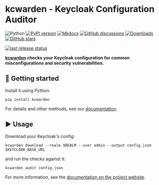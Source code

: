 # kcwarden - Keycloak Configuration Auditor

![Python](https://img.shields.io/pypi/pyversions/kcwarden.svg)
[![PyPI version](https://img.shields.io/pypi/v/kcwarden.svg)](https://pypi.python.org/pypi/kcwarden)
[![Mkdocs](https://img.shields.io/badge/doc-mkdocs-845ed7.svg)](https://iteratec.github.io/kcwarden)
[![GitHub discussions](https://img.shields.io/badge/discuss-online-845ef7)](https://github.com/iteratec/kcwarden/discussions)
[![Downloads](https://pepy.tech/badge/kcwarden)](https://pepy.tech/project/kcwarden)
[![GitHub stars](https://img.shields.io/github/stars/iteratec/kcwarden?style=flat)](https://github.com/iteratec/kcwarden/stargazers)

[![last release status](https://github.com/iteratec/kcwarden/actions/workflows/publish.yaml/badge.svg)](https://github.com/iteratec/kcwarden/actions/workflows/publish.yaml)

**[kcwarden](https://iteratec.github.io/kcwarden/) checks your Keycloak configuration for common misconfigurations and
security vulnerabilities.**

## 🚀 Getting started

Install it using Python:

````shell
pip install kcwarden
````

For details and other methods, see our [documentation](https://iteratec.github.io/kcwarden/installation/).

## ▶️ Usage

Download your Keycloak's config:

````shell
kcwarden download --realm $REALM --user admin --output config.json $KEYCLOAK_BASE_URL
````

and run the checks against it:

````shell
kcwarden audit config.json
````

For more information, see the [documentation on the project website](https://iteratec.github.io/kcwarden/).


